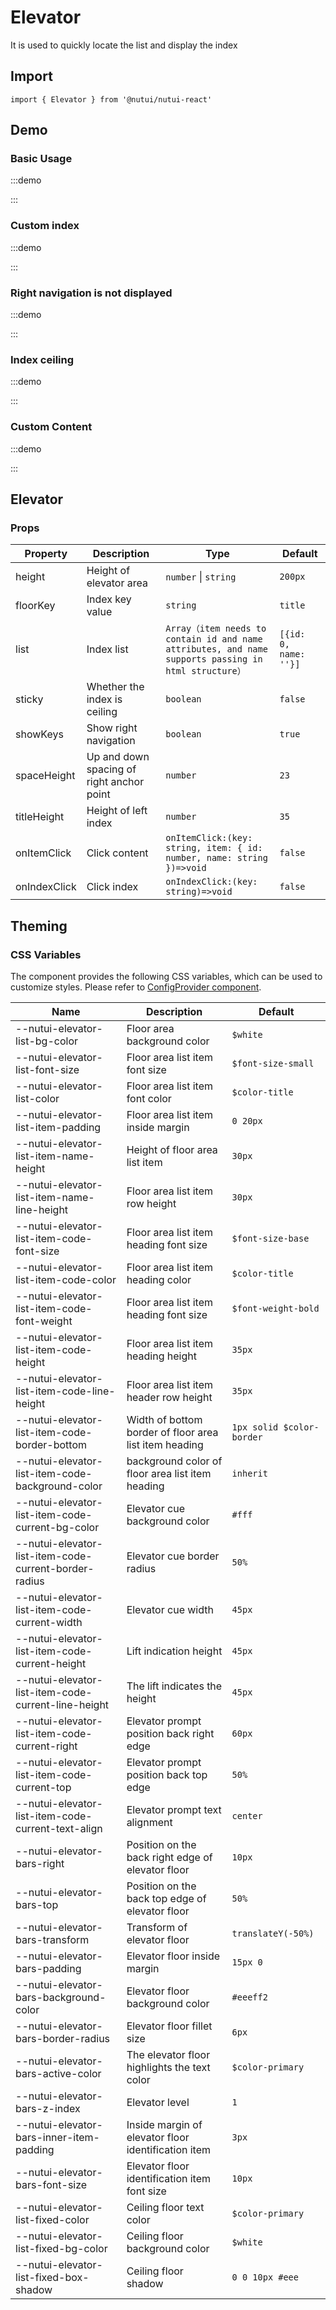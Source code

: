 # Elevator

It is used to quickly locate the list and display the index

## Import

```tsx
import { Elevator } from '@nutui/nutui-react'
```

## Demo

### Basic Usage

:::demo

<CodeBlock src='h5/demo1.tsx'></CodeBlock>

:::

### Custom index

:::demo

<CodeBlock src='h5/demo2.tsx'></CodeBlock>

:::

### Right navigation is not displayed

:::demo

<CodeBlock src='h5/demo3.tsx'></CodeBlock>

:::

### Index ceiling

:::demo

<CodeBlock src='h5/demo4.tsx'></CodeBlock>

:::

### Custom Content

:::demo

<CodeBlock src='h5/demo5.tsx'></CodeBlock>

:::

## Elevator

### Props

| Property | Description | Type | Default |
| --- | --- | --- | --- |
| height | Height of elevator area | `number` \| `string` | `200px` |
| floorKey | Index key value | `string` | `title` |
| list | Index list | `Array（item needs to contain id and name attributes, and name supports passing in html structure）` | `[{id: 0, name: ''}]` |
| sticky | Whether the index is ceiling | `boolean` | `false` |
| showKeys | Show right navigation | `boolean` | `true` |
| spaceHeight | Up and down spacing of right anchor point | `number` | `23` |
| titleHeight | Height of left index | `number` | `35` |
| onItemClick | Click content | `onItemClick:(key: string, item: { id: number, name: string })=>void` | `false` |
| onIndexClick | Click index | `onIndexClick:(key: string)=>void` | `false` |

## Theming

### CSS Variables

The component provides the following CSS variables, which can be used to customize styles. Please refer to [ConfigProvider component](#/en-US/component/configprovider).

| Name | Description | Default |
| --- | --- | --- |
| \--nutui-elevator-list-bg-color | Floor area background color | `$white` |
| \--nutui-elevator-list-font-size | Floor area list item font size | `$font-size-small` |
| \--nutui-elevator-list-color | Floor area list item font color | `$color-title` |
| \--nutui-elevator-list-item-padding | Floor area list item inside margin | `0 20px` |
| \--nutui-elevator-list-item-name-height | Height of floor area list item | `30px` |
| \--nutui-elevator-list-item-name-line-height | Floor area list item row height | `30px` |
| \--nutui-elevator-list-item-code-font-size | Floor area list item heading font size | `$font-size-base` |
| \--nutui-elevator-list-item-code-color | Floor area list item heading color | `$color-title` |
| \--nutui-elevator-list-item-code-font-weight | Floor area list item heading font size | `$font-weight-bold` |
| \--nutui-elevator-list-item-code-height | Floor area list item heading height | `35px` |
| \--nutui-elevator-list-item-code-line-height | Floor area list item header row height | `35px` |
| \--nutui-elevator-list-item-code-border-bottom | Width of bottom border of floor area list item heading | `1px solid $color-border` |
| \--nutui-elevator-list-item-code-background-color | background color of floor area list item heading | `inherit` |
| \--nutui-elevator-list-item-code-current-bg-color | Elevator cue background color | `#fff` |
| \--nutui-elevator-list-item-code-current-border-radius | Elevator cue border radius | `50%` |
| \--nutui-elevator-list-item-code-current-width | Elevator cue width | `45px` |
| \--nutui-elevator-list-item-code-current-height | Lift indication height | `45px` |
| \--nutui-elevator-list-item-code-current-line-height | The lift indicates the height | `45px` |
| \--nutui-elevator-list-item-code-current-right | Elevator prompt position back right edge | `60px` |
| \--nutui-elevator-list-item-code-current-top | Elevator prompt position back top edge | `50%` |
| \--nutui-elevator-list-item-code-current-text-align | Elevator prompt text alignment | `center` |
| \--nutui-elevator-bars-right | Position on the back right edge of elevator floor | `10px` |
| \--nutui-elevator-bars-top | Position on the back top edge of elevator floor | `50%` |
| \--nutui-elevator-bars-transform | Transform of elevator floor | `translateY(-50%)` |
| \--nutui-elevator-bars-padding | Elevator floor inside margin | `15px 0` |
| \--nutui-elevator-bars-background-color | Elevator floor background color | `#eeeff2` |
| \--nutui-elevator-bars-border-radius | Elevator floor fillet size | `6px` |
| \--nutui-elevator-bars-active-color | The elevator floor highlights the text color | `$color-primary` |
| \--nutui-elevator-bars-z-index | Elevator level | `1` |
| \--nutui-elevator-bars-inner-item-padding | Inside margin of elevator floor identification item | `3px` |
| \--nutui-elevator-bars-font-size | Elevator floor identification item font size | `10px` |
| \--nutui-elevator-list-fixed-color | Ceiling floor text color | `$color-primary` |
| \--nutui-elevator-list-fixed-bg-color | Ceiling floor background color | `$white` |
| \--nutui-elevator-list-fixed-box-shadow | Ceiling floor shadow | `0 0 10px #eee` |
